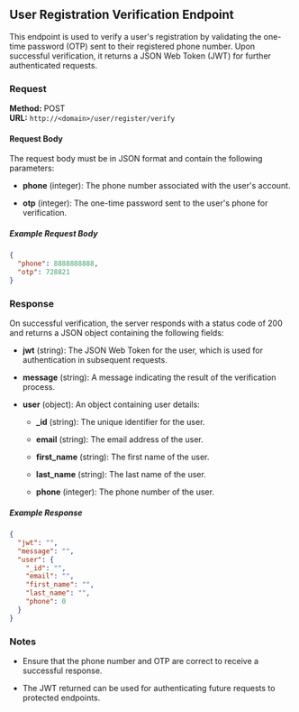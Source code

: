 ## User Registration Verification Endpoint

This endpoint is used to verify a user's registration by validating the one-time password (OTP) sent to their registered phone number. Upon successful verification, it returns a JSON Web Token (JWT) for further authenticated requests.

### Request

**Method:** POST  
**URL:** `http://<domain>/user/register/verify`

#### Request Body

The request body must be in JSON format and contain the following parameters:

- **phone** (integer): The phone number associated with the user's account.
    
- **otp** (integer): The one-time password sent to the user's phone for verification.
    

##### Example Request Body

``` json
{
  "phone": 8888888888,
  "otp": 728821
}

 ```

### Response

On successful verification, the server responds with a status code of 200 and returns a JSON object containing the following fields:

- **jwt** (string): The JSON Web Token for the user, which is used for authentication in subsequent requests.
    
- **message** (string): A message indicating the result of the verification process.
    
- **user** (object): An object containing user details:
    
    - **_id** (string): The unique identifier for the user.
        
    - **email** (string): The email address of the user.
        
    - **first_name** (string): The first name of the user.
        
    - **last_name** (string): The last name of the user.
        
    - **phone** (integer): The phone number of the user.
        

##### Example Response

``` json
{
  "jwt": "",
  "message": "",
  "user": {
    "_id": "",
    "email": "",
    "first_name": "",
    "last_name": "",
    "phone": 0
  }
}

 ```

### Notes

- Ensure that the phone number and OTP are correct to receive a successful response.
    
- The JWT returned can be used for authenticating future requests to protected endpoints.